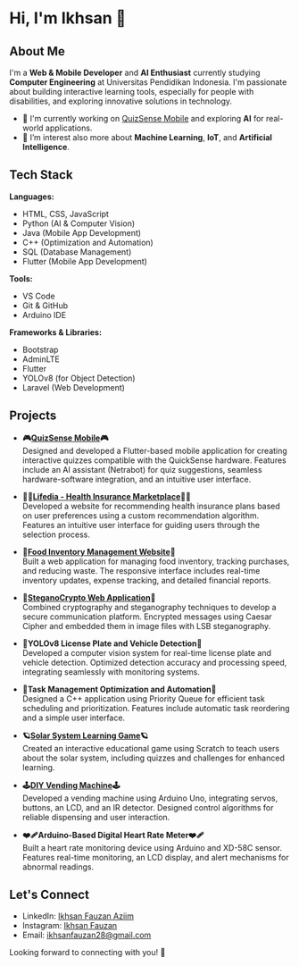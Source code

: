 # Hi, I'm Ikhsan 👋

## About Me

I'm a **Web & Mobile Developer** and **AI Enthusiast** currently studying **Computer Engineering** at Universitas Pendidikan Indonesia. I'm passionate about building interactive learning tools, especially for people with disabilities, and exploring innovative solutions in technology.

- 🔭 I'm currently working on [QuizSense Mobile](https://github.com/ikhsanfauzan2812/netradapt_mobile) and exploring **AI** for real-world applications.
- 🌱 I’m interest also more about **Machine Learning**, **IoT**, and **Artificial Intelligence**.

## Tech Stack

**Languages:**
- HTML, CSS, JavaScript
- Python (AI & Computer Vision)
- Java (Mobile App Development)
- C++ (Optimization and Automation)
- SQL (Database Management)
- Flutter (Mobile App Development)

**Tools:**
- VS Code
- Git & GitHub
- Arduino IDE

**Frameworks & Libraries:**
- Bootstrap
- AdminLTE
- Flutter
- YOLOv8 (for Object Detection)
- Laravel (Web Development)

## Projects

- **🎮[QuizSense Mobile](https://github.com/ikhsanfauzanaziim/netradapt_mobile)🎮**  
  Designed and developed a Flutter-based mobile application for creating interactive quizzes compatible with the QuickSense hardware. Features include an AI assistant (Netrabot) for quiz suggestions, seamless hardware-software integration, and an intuitive user interface.

- **👨‍⚕️[Lifedia - Health Insurance Marketplace](https://github.com/ikhsanfauzanaziim/lifedia-web-v1)👨‍⚕️**  
  Developed a website for recommending health insurance plans based on user preferences using a custom recommendation algorithm. Features an intuitive user interface for guiding users through the selection process.

- **🥗[Food Inventory Management Website](https://github.com/ikhsanfauzanaziim/raw-food-management-website)🥗**  
  Built a web application for managing food inventory, tracking purchases, and reducing waste. The responsive interface includes real-time inventory updates, expense tracking, and detailed financial reports.

- **🔏[SteganoCrypto Web Application](https://github.com/ikhsanfauzanaziim/web-stegano-crypto-v1)🔏**  
  Combined cryptography and steganography techniques to develop a secure communication platform. Encrypted messages using Caesar Cipher and embedded them in image files with LSB steganography.

- **🚦YOLOv8 License Plate and Vehicle Detection🚦**  
  Developed a computer vision system for real-time license plate and vehicle detection. Optimized detection accuracy and processing speed, integrating seamlessly with monitoring systems.

- **📂Task Management Optimization and Automation📂**  
  Designed a C++ application using Priority Queue for efficient task scheduling and prioritization. Features include automatic task reordering and a simple user interface.

- **🪐[Solar System Learning Game](https://scratch.mit.edu/projects/881481041/)🪐**  
  Created an interactive educational game using Scratch to teach users about the solar system, including quizzes and challenges for enhanced learning.

- **🕹️[DIY Vending Machine](https://docs.google.com/presentation/d/1BTxAkalkiVCBJdnkRO9cD3jEcrN7iA4u/edit#slide=id.p1)🕹️**  
  Developed a vending machine using Arduino Uno, integrating servos, buttons, an LCD, and an IR detector. Designed control algorithms for reliable dispensing and user interaction.

- **❤️‍🩹Arduino-Based Digital Heart Rate Meter❤️‍🩹**  
  Built a heart rate monitoring device using Arduino and XD-58C sensor. Features real-time monitoring, an LCD display, and alert mechanisms for abnormal readings.
  
## Let's Connect

- LinkedIn: [Ikhsan Fauzan Aziim](https://www.linkedin.com/in/ikhsanfauzan/)
- Instagram: [Ikhsan Fauzan](https://instagram.com/ikhsanfauzan28)
- Email: ikhsanfauzan28@gmail.com

Looking forward to connecting with you! 🚀
